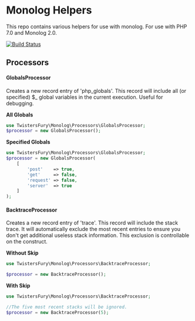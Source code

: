 # Monolog Helpers #

This repo contains various helpers for use with monolog. For use with PHP 7.0 and Monolog 2.0.

[![Build Status](https://travis-ci.org/twistersfury/monolog-helpers.svg?branch=master)](https://travis-ci.org/twistersfury/monolog-helpers)

## Processors ##

#### GlobalsProcessor ####
Creates a new record entry of 'php_globals'. This record will include all (or specified) $_ global variables
in the current execution. Useful for debugging.

**All Globals**
```php
use TwistersFury\Monolog\Processors\GlobalsProcessor;
$processor = new GlobalsProcessor();
```

**Specified Globals**
```php
use TwistersFury\Monolog\Processors\GlobalsProcessor;
$processor = new GlobalsProcessor(
    [
        'post'    => true,
        'get'     => false,
        'request' => false,
        'server'  => true
    ]
);
```

#### BacktraceProcessor ####
Creates a new record entry of 'trace'. This record will include the stack trace. It will automatically exclude the most
recent entries to ensure you don't get additional useless stack information. This exclusion is controllable on the 
construct.

**Without Skip**
```php
use TwistersFury\Monolog\Processors\BacktraceProcessor;

$processor = new BacktraceProcessor();
```

**With Skip**
```php
use TwistersFury\Monolog\Processors\BacktraceProcessor;

//The five most recent stacks will be ignored.
$processor = new BacktraceProcessor(5);
```
